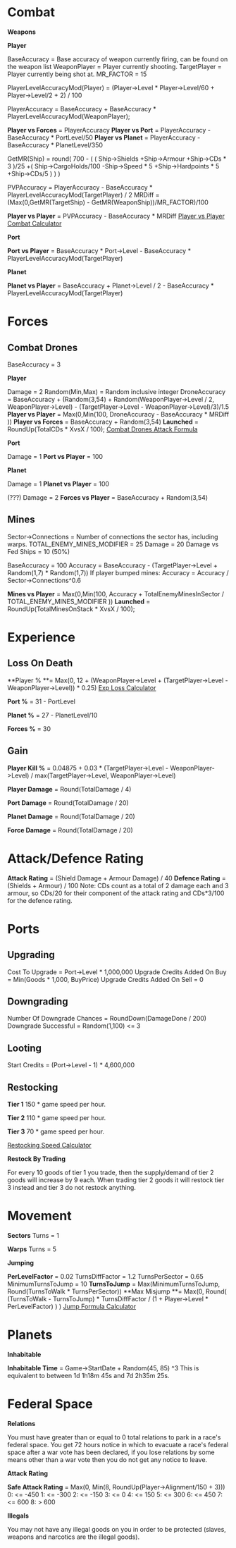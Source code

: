 <!-- TITLE: Various Formulae -->
<!-- SUBTITLE: A quick summary of Various Formulae -->

# Combat

**Weapons**

**Player**

BaseAccuracy = Base accuracy of weapon currently firing, can be found on the weapon list
WeaponPlayer = Player currently shooting.
TargetPlayer = Player currently being shot at.
MR_FACTOR = 15

PlayerLevelAccuracyMod(Player) = (Player->Level * Player->Level/60 + Player->Level/2 + 2) / 100

PlayerAccuracy = BaseAccuracy + BaseAccuracy * PlayerLevelAccuracyMod(WeaponPlayer);

**Player vs Forces** = PlayerAccuracy
**Player vs Port** = PlayerAccuracy - BaseAccuracy * PortLevel/50
**Player vs Planet** = PlayerAccuracy - BaseAccuracy * PlanetLevel/350

GetMR(Ship) = round( 700 - ( ( Ship->Shields +Ship->Armour +Ship->CDs * 3 )/25 +( Ship->CargoHolds/100 -Ship->Speed * 5 +Ship->Hardpoints * 5 +Ship->CDs/5 ) ) )

PVPAccuracy = PlayerAccuracy - BaseAccuracy * PlayerLevelAccuracyMod(TargetPlayer) / 2
MRDiff = (Max(0,GetMR(TargetShip) - GetMR(WeaponShip))/MR_FACTOR)/100

**Player vs Player** = PVPAccuracy - BaseAccuracy * MRDiff
[Player vs Player Combat Calculator](https://docs.google.com/spreadsheets/d/12ZeNG1SEZQO8_CRH8B9PqXWBzIUsniaJKeNcDZXuwx4/)


**Port**

**Port vs Player** = BaseAccuracy * Port->Level - BaseAccuracy * PlayerLevelAccuracyMod(TargetPlayer)

**Planet**

**Planet vs Player** = BaseAccuracy + Planet->Level / 2 - BaseAccuracy * PlayerLevelAccuracyMod(TargetPlayer)

# Forces
## Combat Drones

BaseAccuracy = 3

**Player**

Damage = 2
Random(Min,Max) = Random inclusive integer
DroneAccuracy = BaseAccuracy + (Random(3,54) + Random(WeaponPlayer->Level / 2, WeaponPlayer->Level) - (TargetPlayer->Level - WeaponPlayer->Level)/3)/1.5
**Player vs Player** = Max(0,Min(100, DroneAccuracy - BaseAccuracy * MRDiff ))
**Player vs Forces** = BaseAccuracy + Random(3,54)
**Launched** = RoundUp(TotalCDs * XvsX / 100);
[Combat Drones Attack Formula](https://docs.google.com/spreadsheets/d/1dsqV54aAHA4zBcJL66AhUb8HHTyephK9d6m950YKRok/edit#gid=0)

**Port**

Damage = 1
**Port vs Player** = 100


**Planet**

Damage = 1
**Planet vs Player** = 100


(???)
Damage = 2
**Forces vs Player** = BaseAccuracy + Random(3,54)


## Mines

Sector->Connections = Number of connections the sector has, including warps.
TOTAL_ENEMY_MINES_MODIFIER = 25
Damage = 20
Damage vs Fed Ships = 10 (50%)

BaseAccuracy = 100
Accuracy = BaseAccuracy - (TargetPlayer->Level + Random(1,7) * Random(1,7))
If player bumped mines: Accuracy = Accuracy / Sector->Connections^0.6

**Mines vs Player** = Max(0,Min(100, Accuracy + TotalEnemyMinesInSector / TOTAL_ENEMY_MINES_MODIFIER ))
**Launched** = RoundUp(TotalMinesOnStack * XvsX / 100);


# Experience

## Loss On Death

**Player % **= Max(0, 12 + (WeaponPlayer->Level + (TargetPlayer->Level - WeaponPlayer->Level)) * 0.25)
[Exp Loss Calculator](https://docs.google.com/spreadsheets/d/191rpH8zFT3_BYNLVbUWSmZudV6mR3IseyYintfQwn5o/edit#gid=0)

**Port %** = 31 - PortLevel

**Planet %** = 27 - PlanetLevel/10

**Forces %** = 30


## Gain

**Player Kill %** = 0.04875 + 0.03 * (TargetPlayer->Level - WeaponPlayer->Level) / max(TargetPlayer->Level, WeaponPlayer->Level)

**Player Damage** = Round(TotalDamage / 4)

**Port Damage** = Round(TotalDamage / 20)

**Planet Damage** = Round(TotalDamage / 20)

**Force Damage** = Round(TotalDamage / 20)


# Attack/Defence Rating

**Attack Rating** = (Shield Damage + Armour Damage) / 40
**Defence Rating** = (Shields + Armour) / 100
Note: CDs count as a total of 2 damage each and 3 armour, so CDs/20 for their component of the attack rating and CDs*3/100 for the defence rating.




# Ports

## Upgrading

Cost To Upgrade = Port->Level * 1,000,000
Upgrade Credits Added On Buy = Min(Goods * 1,000, BuyPrice)
Upgrade Credits Added On Sell = 0

## Downgrading

Number Of Downgrade Chances = RoundDown(DamageDone / 200)
Downgrade Successful = Random(1,100) <= 3

## Looting


Start Credits = (Port->Level - 1) * 4,600,000


## Restocking

**Tier 1**
150 * game speed per hour.

**Tier 2**
110 * game speed per hour.

**Tier 3**
70 * game speed per hour.

[Restocking Speed Calculator](https://docs.google.com/spreadsheets/d/1vE6MfEHBiWdPR3_QgFaeJ_O-ICaClTclb-vu5E8ZqPk/)

**Restock By Trading**

For every 10 goods of tier 1 you trade, then the supply/demand of tier 2 goods will increase by 9 each. When trading tier 2 goods it will restock tier 3 instead and tier 3 do not restock anything.



# Movement

**Sectors**
Turns = 1

**Warps**
Turns = 5

**Jumping**

**PerLevelFactor** = 0.02
TurnsDiffFactor = 1.2
TurnsPerSector = 0.65
MinimumTurnsToJump = 10
**TurnsToJump** = Max(MinimumTurnsToJump, Round(TurnsToWalk * TurnsPerSector))
**Max Misjump **= Max(0, Round( (TurnsToWalk - TurnsToJump) * TurnsDiffFactor / (1 + Player->Level * PerLevelFactor) ) )
[Jump Formula Calculator](https://docs.google.com/spreadsheets/d/1fjNYXspvtVpIiEX6qyoZOVkotHEv4JrLgS6WJAMhi34/) 



# Planets

**Inhabitable**

**Inhabitable Time** = Game->StartDate + Random(45, 85) ^3
This is equivalent to between 1d 1h18m 45s and 7d 2h35m 25s.



# Federal Space

**Relations**

You must have greater than or equal to 0 total relations to park in a race's federal space.
You get 72 hours notice in which to evacuate a race's federal space after a war vote has been declared, if you lose relations by some means other than a war vote then you do not get any notice to leave.

**Attack Rating**

**Safe Attack Rating** = Max(0, Min(8, RoundUp(Player->Alignment/150 + 3)))
0: <= -450
1: <= -300
2: <= -150
3: <= 0
4: <= 150
5: <= 300
6: <= 450
7: <= 600
8: > 600

**Illegals**

You may not have any illegal goods on you in order to be protected (slaves, weapons and narcotics are the illegal goods).
